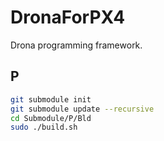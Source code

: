 # DronaForPX4
Drona programming framework.

## P
```sh
git submodule init
git submodule update --recursive
cd Submodule/P/Bld
sudo ./build.sh
```
